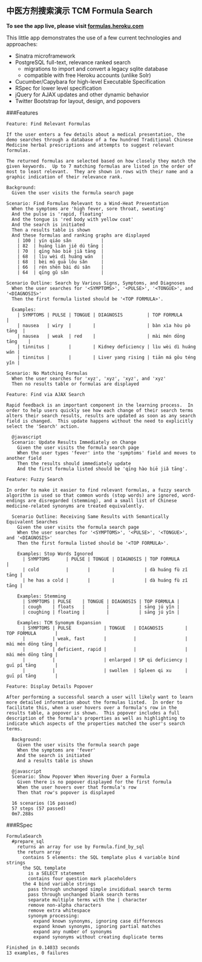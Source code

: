 ## 中医方剂搜索演示 TCM Formula Search 

**To see the app live, please visit [formulas.heroku.com](http://formulas.heroku.com)**

This little app demonstrates the use of a few current technologies and approaches:

  * Sinatra microframework
  * PostgreSQL full-text, relevance ranked search
    * migrations to import and convert a legacy sqlite database
    * compatible with free Heroku accounts (unlike Solr)
  * Cucumber/Capybara for high-level Executable Specification
  * RSpec for lower level specification
  * jQuery for AJAX updates and other dynamic behavior
  * Twitter Bootstrap for layout, design, and popovers

###Features

    Feature: Find Relevant Formulas

    If the user enters a few details about a medical presentation, the demo searches through a database of a few hundred Traditional Chinese Medicine herbal prescriptions and attempts to suggest relevant formulas.
  
    The returned formulas are selected based on how closely they match the given keywords.  Up to 7 matching formulas are listed in the order of most to least relevant.  They are shown in rows with their name and a graphic indication of their relevance rank.

    Background: 
      Given the user visits the formula search page

    Scenario: Find Formulas Relevant to a Wind-Heat Presentation
      When the symptoms are 'high fever, sore throat, sweating'
      And the pulse is 'rapid, floating'
      And the tongue is 'red body with yellow coat'
      And the search is initiated
      Then a results table is shown
      And these formulas and ranking graphs are displayed
        | 100 | yín qiáo sǎn           |
        | 82  | huáng lián jiě dú tāng |
        | 70  | qīng hào biē jiǎ tāng  |
        | 68  | lìu wèi dì huáng wán   |
        | 68  | bèi mǔ guā lǒu sǎn     |
        | 66  | rén shēn bài dú sǎn    |
        | 64  | qīng gǔ sǎn            |

    Scenario Outline: Search by Various Signs, Symptoms, and Diagnoses
      When the user searches for '<SYMPTOMS>', '<PULSE>', '<TONGUE>', and '<DIAGNOSIS>'
      Then the first formula listed should be '<TOP FORMULA>'.

      Examples: 
        | SYMPTOMS | PULSE | TONGUE | DIAGNOSIS         | TOP FORMULA          |
        | nausea   | wiry  |        |                   | bàn xìa hòu pò tāng  |
        | nausea   | weak  | red    |                   | mài mén dōng tāng    |
        | tinnitus |       |        | Kidney deficiency | lìu wèi dì huáng wán |
        | tinnitus |       |        | Liver yang rising | tiān má gōu téng yǐn |

    Scenario: No Matching Formulas
      When the user searches for 'xyz', 'xyz', 'xyz', and 'xyz'
      Then no results table or formulas are displayed

    Feature: Find via AJAX Search

    Rapid feedback is an important component in the learning process.  In order to help users quickly see how each change of their search terms alters their search results, results are updated as soon as any search field is changed.  This update happens without the need to explicitly select the 'Search' action.

      @javascript
      Scenario: Update Results Immediately on Change
        Given the user visits the formula search page
        When the user types 'fever' into the 'symptoms' field and moves to another field
        Then the results should immediately update
        And the first formula listed should be 'qīng hào biē jiǎ tāng'.

    Feature: Fuzzy Search

    In order to make it easier to find relevant formulas, a fuzzy search algorithm is used so that common words (stop words) are ignored, word-endings are disregarded (stemming), and a small list of Chinese medicine-related synonyms are treated equivalently.

      Scenario Outline: Receiving Same Results with Semantically Equivalent Searches
        Given the user visits the formula search page
        When the user searches for '<SYMPTOMS>', '<PULSE>', '<TONGUE>', and '<DIAGNOSIS>'
        Then the first formula listed should be '<TOP FORMULA>'.

        Examples: Stop Words Ignored
          | SYMPTOMS      | PULSE | TONGUE | DIAGNOSIS | TOP FORMULA         |
          | cold          |       |        |           | dà huáng fù zǐ tāng |
          | he has a cold |       |        |           | dà huáng fù zǐ tāng |

        Examples: Stemming
          | SYMPTOMS | PULSE    | TONGUE | DIAGNOSIS | TOP FORMULA |
          | cough    | floats   |        |           | sāng jú yǐn |
          | coughing | floating |        |           | sāng jú yǐn |

        Examples: TCM Synomym Expansion
          | SYMPTOMS | PULSE            | TONGUE   | DIAGNOSIS        | TOP FORMULA       |
          |          | weak, fast       |          |                  | mài mén dōng tāng |
          |          | deficient, rapid |          |                  | mài mén dōng tāng |
          |          |                  | enlarged | SP qi deficiency | guī pí tāng       |
          |          |                  | swollen  | Spleen qi xu     | guī pí tāng       |

    Feature: Display Details Popover

    After performing a successful search a user will likely want to learn more detailed information about the formulas listed.  In order to facilitate this, when a user hovers over a formula's row in the results table, a popover is shown.  This popover includes a full description of the formula's properties as well as highlighting to indicate which aspects of the properties matched the user's search terms.

      Background: 
        Given the user visits the formula search page
        When the symptoms are 'fever'
        And the search is initiated
        And a results table is shown

      @javascript
      Scenario: Show Popover When Hovering Over a Formula
        Given there is no popover displayed for the first formula
        When the user hovers over that formula's row
        Then that row's popover is displayed

      16 scenarios (16 passed)
      57 steps (57 passed)
      0m7.288s

###RSpec

    FormulaSearch
      #prepare_sql
        returns an array for use by Formula.find_by_sql
        the return array
          contains 5 elements: the SQL template plus 4 variable bind strings
          the SQL template
            is a SELECT statement
            contains four question mark placeholders
          the 4 bind variable strings
            pass through unchanged simple invididual search terms
            pass through unchanged blank search terms
            separate multiple terms with the | character
            remove non-alpha characters
            remove extra whitespace
            synonym processing:
              expand known synonyms, ignoring case differences
              expand known synonyms, ignoring partial matches
              expand any number of synonyms
              expand synonyms without creating duplicate terms

    Finished in 0.14033 seconds
    13 examples, 0 failures

